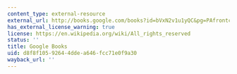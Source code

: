 ```yaml
---
content_type: external-resource
external_url: http://books.google.com/books?id=bVxN2v1u1yQC&pg=PAfrontcover
has_external_license_warning: true
license: https://en.wikipedia.org/wiki/All_rights_reserved
status: ''
title: Google Books
uid: d8f8f105-9264-4dde-a646-fcc71e0f9a30
wayback_url: ''
---
```

